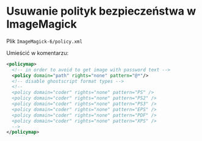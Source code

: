# Usuwanie polityk bezpieczeństwa w ImageMagick

Plik `ImageMagick-6/policy.xml`

Umieścić w komentarzu:

```xml
<policymap>
  <!-- in order to avoid to get image with password text -->
  <policy domain="path" rights="none" pattern="@*"/>
  <!-- disable ghostscript format types -->
  <!--
  <policy domain="coder" rights="none" pattern="PS" />
  <policy domain="coder" rights="none" pattern="PS2" />
  <policy domain="coder" rights="none" pattern="PS3" />
  <policy domain="coder" rights="none" pattern="EPS" />
  <policy domain="coder" rights="none" pattern="PDF" />
  <policy domain="coder" rights="none" pattern="XPS" />
  -->
</policymap>
```
